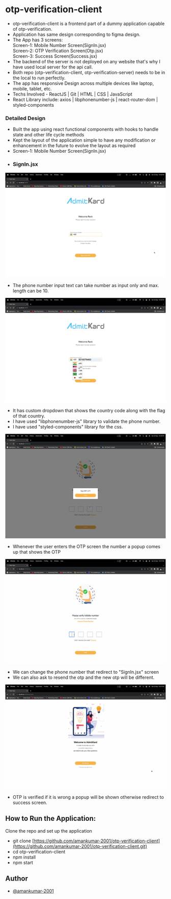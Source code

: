 # otp-verification-client

- otp-verification-client is a frontend part of a dummy application capable of otp-verification.
- Application has same design corresponding to figma design.
- The App has 3 screens:  
  Screen-1: Mobile Number Screen(SignIn.jsx)  
  Screen-2: OTP Verification Screen(Otp.jsx)  
  Screen-3: Success Screen(Success.jsx)
- The backend of the server is not deployed on any website that's why I have used local server for the api call.
- Both repo (otp-verification-client, otp-verification-server) needs to be in the local to run perfectly.
- The app has responsive Design across multiple devices like laptop, mobile, tablet, etc.
- Techs Involved - ReactJS | Git | HTML | CSS | JavaScript
- React Library include: axios | libphonenumber-js | react-router-dom | styled-components

### Detailed Design

- Built the app using react functional components with hooks to handle state and other life cycle methods
- Kept the layout of the application simple to have any modification or enhancement in the future to evolve the layout as required
- Screen-1: Mobile Number Screen(SignIn.jsx)
- ### SignIn.jsx

![img](ss/ss1.jpg)

- The phone number input text can take number as input only and max. length can be 10.

![img](ss/ss2.jpg)

- It has custom dropdown that shows the country code along with the flag of that country.
- I have used "libphonenumber-js" library to validate the phone number.
- I have used "styled-components" library for the css.

![img](ss/ss3.jpg)

- Whenever the user enters the OTP screen the number a popup comes up that shows the OTP

![img](ss/ss4.jpg)

- We can change the phone number that redirect to "SignIn.jsx" screen
- We can also ask to resend the otp and the new otp will be different.

![img](ss/ss5.jpg)

- OTP is verified if it is wrong a popup will be shown otherwise redirect to success screen.

## How to Run the Application:

Clone the repo and set up the application

- git clone [https://github.com/amankumar-2001/otp-verification-client](https://github.com/amankumar-2001/otp-verification-client.git)
- cd otp-verification-client
- npm install
- npm start

## Author

- [@amankumar-2001](https://www.github.com/amankumar-2001)

